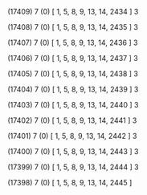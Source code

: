 (17409) 7 (0) [ 1, 5, 8, 9, 13, 14, 2434 ] 3 


(17408) 7 (0) [ 1, 5, 8, 9, 13, 14, 2435 ] 3 


(17407) 7 (0) [ 1, 5, 8, 9, 13, 14, 2436 ] 3 


(17406) 7 (0) [ 1, 5, 8, 9, 13, 14, 2437 ] 3 


(17405) 7 (0) [ 1, 5, 8, 9, 13, 14, 2438 ] 3 


(17404) 7 (0) [ 1, 5, 8, 9, 13, 14, 2439 ] 3 


(17403) 7 (0) [ 1, 5, 8, 9, 13, 14, 2440 ] 3 


(17402) 7 (0) [ 1, 5, 8, 9, 13, 14, 2441 ] 3 


(17401) 7 (0) [ 1, 5, 8, 9, 13, 14, 2442 ] 3 


(17400) 7 (0) [ 1, 5, 8, 9, 13, 14, 2443 ] 3 


(17399) 7 (0) [ 1, 5, 8, 9, 13, 14, 2444 ] 3 


(17398) 7 (0) [ 1, 5, 8, 9, 13, 14, 2445 ]  

